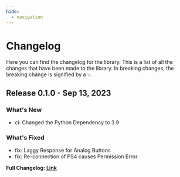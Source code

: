 ```yaml
---
hide:
  - navigation
---
```

# Changelog

Here you can find the changelog for the library. This is a list of all the changes that have been made to the library.
In breaking changes, the breaking change is signified by a `💥`

## **Release 0.1.0 - Sep 13, 2023**
### What's New
- ci: Changed the Python Dependency to 3.9

### What's Fixed
- fix: Laggy Response for Analog Buttons
- fix: Re-connection of PS4 causes Permission Error

**Full Changelog: [Link](https://github.com/GeomKid/AsyncPyPS4Controller/compare/v0.0.1...v0.1.0)**
